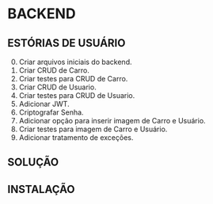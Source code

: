 # BACKEND

##  ESTÓRIAS DE USUÁRIO
0. Criar arquivos iniciais do backend.
1. Criar CRUD de Carro.
2. Criar testes para CRUD de Carro.
3. Criar CRUD de Usuario.
4. Criar testes para CRUD de Usuario.
5. Adicionar JWT.
6. Criptografar Senha.
7. Adicionar opção para inserir imagem de Carro e Usuário.
8. Criar testes para imagem de Carro e Usuário.
9. Adicionar tratamento de exceções.

## SOLUÇÃO 


## INSTALAÇÃO

